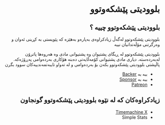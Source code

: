<div dir="rtl">
  
  # بلوودیتی پێشکەوتوو
<!-- position: 100 -->

## بلوودیتی پێشکەوتوو چییە ؟
بلوودیتی پێشکەوتوو لەگەڵ زیادکراوەی  بەپارەو بەهێزە کە پێویستی بە کڕینی ئەوان و وەرگرتنی مۆڵەتدانیان نییە

بلوودیتی پێشکەوتوو لە ڕیگای پشتیوان وە پشتیوانی مادی وە هەروەها پاترۆن لەبەردەستە. دیاری مادی پشتیوانی کۆمەڵایەتی دەبنە هۆکاری بەردەوامی پەڕۆژەکە. پاڵپشتی بلوودیتی پێشکەوتوو بکەن بۆ بەردەوامی و لە تەواو تایبەتمەندییەکان سوود بگرن

- ببە بە [Backer](https://www.patreon.com/bePatron?c=921115&rid=2458859)
- ببە بە [Sponsor](https://www.patreon.com/bePatron?c=921115&rid=2458860)
- [Patreon](https://www.patreon.com/bludit)

## زیادکراوەکان کە لە نێوە بلوودیتی پێشکەوتوو گونجاون
- [Timemachine X](https://docs.bludit.com/en/bludit-pro/timemachine-x)
- Simple Stats
</div>
